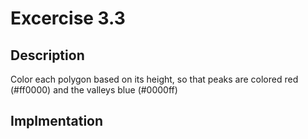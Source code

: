 # Excercise 3.3

## Description

Color each polygon based on its height, so that peaks are
colored red (#ff0000) and the valleys blue (#0000ff)

## Implmentation

